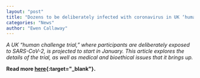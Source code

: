 ```yaml
---
layout: "post"
title: "Dozens to be deliberately infected with coronavirus in UK ‘human challenge’ trials"
categories: "News"
author: "Ewen Callaway"
---
```


*A UK “human challenge trial,” where participants are deliberately exposed to SARS-CoV-2, is projected to start in January. This article explores the details of the trial, as well as medical and bioethical issues that it brings up.*

**Read more [here](https://www.nature.com/articles/d41586-020-02821-4){:target="_blank"}.**
